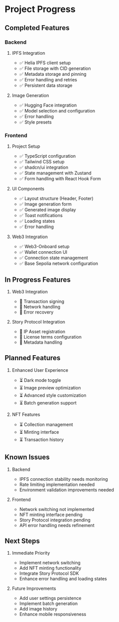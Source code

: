 # Project Progress

## Completed Features

### Backend

1. IPFS Integration

   - ✅ Helia IPFS client setup
   - ✅ File storage with CID generation
   - ✅ Metadata storage and pinning
   - ✅ Error handling and retries
   - ✅ Persistent data storage

2. Image Generation
   - ✅ Hugging Face integration
   - ✅ Model selection and configuration
   - ✅ Error handling
   - ✅ Style presets

### Frontend

1. Project Setup

   - ✅ TypeScript configuration
   - ✅ Tailwind CSS setup
   - ✅ shadcn/ui integration
   - ✅ State management with Zustand
   - ✅ Form handling with React Hook Form

2. UI Components

   - ✅ Layout structure (Header, Footer)
   - ✅ Image generation form
   - ✅ Generated image display
   - ✅ Toast notifications
   - ✅ Loading states
   - ✅ Error handling

3. Web3 Integration
   - ✅ Web3-Onboard setup
   - ✅ Wallet connection UI
   - ✅ Connection state management
   - ✅ Base Sepolia network configuration

## In Progress Features

1. Web3 Integration

   - 🔄 Transaction signing
   - 🔄 Network handling
   - 🔄 Error recovery

2. Story Protocol Integration
   - 🔄 IP Asset registration
   - 🔄 License terms configuration
   - 🔄 Metadata handling

## Planned Features

1. Enhanced User Experience

   - ⏳ Dark mode toggle
   - ⏳ Image preview optimization
   - ⏳ Advanced style customization
   - ⏳ Batch generation support

2. NFT Features
   - ⏳ Collection management
   - ⏳ Minting interface
   - ⏳ Transaction history

## Known Issues

1. Backend

   - IPFS connection stability needs monitoring
   - Rate limiting implementation needed
   - Environment validation improvements needed

2. Frontend
   - Network switching not implemented
   - NFT minting interface pending
   - Story Protocol integration pending
   - API error handling needs refinement

## Next Steps

1. Immediate Priority

   - Implement network switching
   - Add NFT minting functionality
   - Integrate Story Protocol SDK
   - Enhance error handling and loading states

2. Future Improvements
   - Add user settings persistence
   - Implement batch generation
   - Add image history
   - Enhance mobile responsiveness
